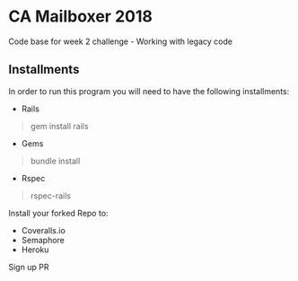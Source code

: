 # CA Mailboxer 2018

Code base for week 2 challenge - Working with legacy code

## Installments
In order to run this program you will need to have the following installments:

* Rails 
> gem install rails
* Gems
> bundle install
* Rspec
> rspec-rails

Install your forked Repo to:
* Coveralls.io
* Semaphore
* Heroku

Sign up PR
